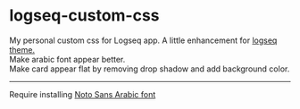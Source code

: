 # logseq-custom-css

My personal custom css for Logseq app.
A little enhancement for [logseq theme.](https://github.com/logseq/logseq)
<br>Make arabic font appear better.
<br>Make card appear flat by removing drop shadow and add background color.

---
Require installing [Noto Sans Arabic font](https://fonts.google.com/noto/specimen/Noto+Sans+Arabic?query=noto+sans+ara)
